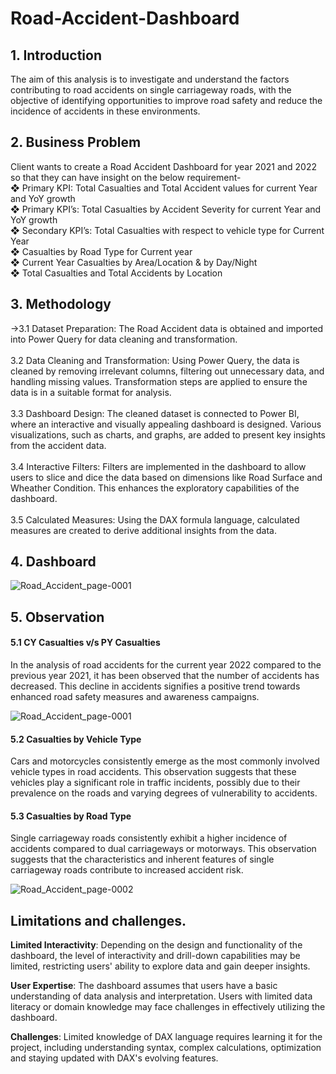 # Road-Accident-Dashboard
## 1. Introduction
The aim of this analysis is to investigate and understand the factors contributing to road accidents on single carriageway roads, with the objective of identifying opportunities to improve road safety and reduce the incidence of accidents in these environments.

## 2. Business Problem
Client wants to create a Road Accident Dashboard for year 2021 and 2022 so that they can have insight on the below requirement-
  <br />❖ Primary KPI: Total Casualties and Total Accident values for current Year and YoY growth
  <br />❖ Primary KPI’s: Total Casualties by Accident Severity for current Year and YoY growth
  <br />❖ Secondary KPI’s: Total Casualties with respect to vehicle type for Current Year
  <br />❖ Casualties by Road Type for Current year
  <br />❖ Current Year Casualties by Area/Location & by Day/Night
  <br />❖ Total Casualties and Total Accidents by Location

  ## 3. Methodology
->3.1 Dataset Preparation: The Road Accident data is obtained and imported into Power Query for data cleaning and transformation.<br />
<br />3.2 Data Cleaning and Transformation: Using Power Query, the data is cleaned by removing irrelevant columns, filtering out unnecessary data, and handling missing values. Transformation steps are applied to ensure the data is in a suitable format for analysis.<br />
<br />3.3 Dashboard Design: The cleaned dataset is connected to Power BI, where an interactive and visually appealing dashboard is designed. Various visualizations, such as charts, and graphs, are added to present key insights from the accident data.<br />
<br />3.4 Interactive Filters: Filters are implemented in the dashboard to allow users to slice and dice the data based on dimensions like Road Surface and Wheather Condition. This enhances the exploratory capabilities of the dashboard.<br />
<br />3.5 Calculated Measures: Using the DAX formula language, calculated measures are created to derive additional insights from the data.

## 4. Dashboard
![Road_Accident_page-0001](https://github.com/kushmohit07/Road-Accident-Dashboard/assets/144076408/4fe9230f-0446-4299-8704-bbea11df997f)

## 5. Observation
#### 5.1 CY Casualties v/s PY Casualties
In the analysis of road accidents for the current year 2022 compared to the previous year 2021, it has been observed that the number of accidents has decreased. This decline in accidents signifies a positive trend towards enhanced road safety measures and awareness campaigns.

![Road_Accident_page-0001](https://github.com/kushmohit07/Road-Accident-Dashboard/assets/144076408/7f46ce4e-b261-4565-8e27-941a867b283b)

#### 5.2 Casualties by Vehicle Type
Cars and motorcycles consistently emerge as the most commonly involved vehicle types in road accidents. This observation suggests that these vehicles play a significant role in traffic incidents, possibly due to their prevalence on the roads and varying degrees of vulnerability to accidents.

#### 5.3 Casualties by Road Type
Single carriageway roads consistently exhibit a higher incidence of accidents compared to dual carriageways or motorways. This observation suggests that the characteristics and inherent features of single carriageway roads contribute to increased accident risk.

![Road_Accident_page-0002](https://github.com/kushmohit07/Road-Accident-Dashboard/assets/144076408/79e6cc06-37fe-49c2-a97e-35f420b94a43)

## Limitations and challenges.
<b>Limited Interactivity</b>: Depending on the design and functionality of the dashboard, the level of interactivity and drill-down capabilities may be limited, restricting users' ability to explore data and gain deeper insights.

<b>User Expertise</b>: The dashboard assumes that users have a basic understanding of data analysis and interpretation. Users with limited data literacy or domain knowledge may face challenges in effectively utilizing the dashboard.

<b>Challenges</b>: Limited knowledge of DAX language requires learning it for the project, including understanding syntax, complex calculations, optimization and staying updated with DAX's evolving features.
